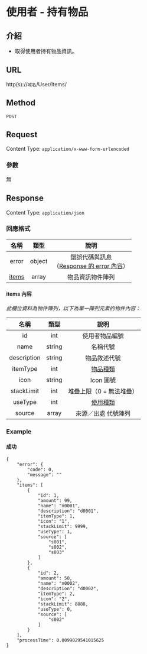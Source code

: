 # 使用者 - 持有物品

## 介紹

- 取得使用者持有物品資訊。

## URL

http(s)://`域名`/User/Items/

## Method

`POST`

## Request

Content Type: `application/x-www-form-urlencoded`

### 參數

無

## Response

Content Type: `application/json`

### 回應格式

| 名稱 | 類型 | 說明 |
|:-:|:-:|:-:|
| error | object | 錯誤代碼與訊息<br>（[Response 的 error 內容](../response.md#error)） |
| [items](#items) | array | 物品資訊物件陣列 |

#### <span id="items">items 內容</span>

_此欄位資料為物件陣列，以下為單一陣列元素的物件內容：_

| 名稱 | 類型 | 說明 |
|:-:|:-:|:-:|
| id | int | 使用者物品編號 |
| name | string | 名稱代號 |
| description | string | 物品敘述代號 |
| itemType | int | [物品種類](../codes/item.md#itemType) |
| icon | string | Icon 圖號 |
| stackLimit | int | 堆疊上限（0 = 無法堆疊） |
| useType | int | [使用種類](../codes/item.md#useType) |
| source | array | 來源／出處 代號陣列 |

### Example

#### 成功

	{
	    "error": {
	        "code": 0,
	        "message": ""
	    },
	    "items": [
	        {
	            "id": 1,
	            "amount": 99,
	            "name": "n0001",
	            "description": "d0001",
	            "itemType": 1,
	            "icon": "1",
	            "stackLimit": 9999,
	            "useType": 1,
	            "source": [
	                "s001",
	                "s002",
	                "s003"
	            ]
	        },
	        {
	            "id": 2,
	            "amount": 50,
	            "name": "n0002",
	            "description": "d0002",
	            "itemType": 2,
	            "icon": "2",
	            "stackLimit": 8888,
	            "useType": 0,
	            "source": [
	                "s002"
	            ]
	        }
	    ],
	    "processTime": 0.0099029541015625
	}